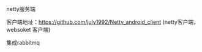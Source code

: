 netty服务端

客户端地址：https://github.com/july1992/Netty_android_client
(netty客户端，websoket 客户端)

集成rabbitmq